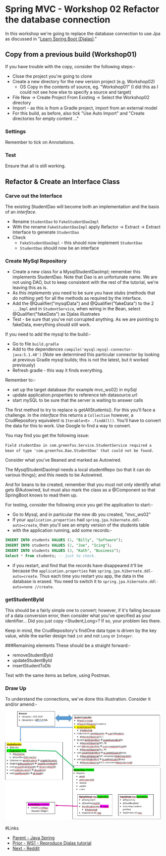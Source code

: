 # Spring MVC - Workshop 02 Refactor the database connection
In this workshop we're going to replace the database connection to use Jpa as discussed in "[Learn Spring Boot (Djalas)](https://www.youtube.com/watch?v=Ke7Tr4RgRTs&t=2695)."

## Copy from a previous build (Workshop01)

If you have trouble with the copy, consider the following steps:-
- Close the project you're going to clone
- Create a new directory for the new version project (e.g. Workshop02)
  - OS Copy in the contents of source, eg. "Workshop01" (I did this as I could not see how else to specify a source and target)
- File New -> Create Project From Existing -> Select the Workshop02 directory
- Import - as this is from a Gradle project, import from an external model
- For this build, as before, also tick "Use Auto Import" and "Create directories for empty content ..."

### Settings 
Remember to tick on Annotations.

### Test
Ensure that all is still working.

## Refactor &amp; Create an Interface Class

### Carve out the Interface
The existing StudentDao will become both an implementation and the basis of an *interface*.
- Rename `StudentDao` to `FakeStudentDaoImpl`
- With the rename `FakeStudentDaoImpl` apply Refactor -> Extract -> Extract Interface to generate `StudentDao`
- Check 
  - `FakeStudentDaoImpl` - this should now implement `StudentDao`
  - `StudentDao` should now be an interface

### Create MySql Repository

- Create a new class for a MysqlStudentDaoImpl; remember this implements StudentDao.  Note that Dao is an unfortunate name.  We are not using DAO, but to keep consistent with the rest of the tutorial, we're leaving this as is.  
- As this *implements* you need to be sure you have stubs (methods that do nothing yet) for all the methods as required by the interface.
- Add the @Qualifier("mysqlData") and @Qualifier("fakeData") to the 2 `...Impl` and in `StudentService`, when wiring in the Bean, select @Qualifier("fakeData") as Djalas illustrates
- Test - be sure that you've not corrupted anything.  As we are pointing to fakeData, everything should still work.

If you need to add the mysql to the build:-
- Go to file `build.gradle`
- Add to the dependences `compile('mysql:mysql-connector-java:5.1.40')` (_Note_ we determined this particular connector by looking at previous Gradle mysql builds; this is not the latest, but it worked previously)
- Refresh gradle - this way it finds everything.

Remember to:- 
- set up the target database (for example mvc_ws02) in mySql
- update application.properties to reference teh datasource.url
- start mySQL to be sure that the server is waiting to answer calls

The first method to try to replace is getAllStudents().  For this you'll face a challenge.  In the *interface* this returns a `Collection` however, a CrudRepository equivalent is `Iterable<E> .findAll()`.  You'll have to convert the data for this to work.  Use Google to find a way to convert.

You may find you get the following issue:

`
Field studentDao in com.greenfox.Service.StudentService required a bean of type 'com.greenfox.Dao.StudentDao' that could not be found.
` 

Consider what you've Beaned and marked as Autowired.

The MysqlStudentDaoImpl needs a local studentRepo (so that it can do various things); and this needs to be Autowired.

And for beans to be created, remember that you must not only identify what gets @Autowired, but must also mark the class as a @Component so that SpringBoot knows to read them up.

For testing, consider the following once you get the application to start:-
- Go to Mysql, and in particular the new db you created, "mvc_ws02"
- If your `application.properties` had `spring.jpa.hibernate.ddl-auto=create`, then you'll see an empty version of the students table
- with the application running, add some records:-
```sql
INSERT INTO students VALUES (1, "Billy", "Software");
INSERT INTO students VALUES (2, "Joe", "Icing");
INSERT INTO students VALUES (3, "Kath", "Business");
Select * from students; -- just to check.
```
- if you restart, and find that the records have disappeared it'll be because the `application.properties` has `spring.jpa.hibernate.ddl-auto=create`.  Thus each time you restart you app, the data in the database is erased.  You need to switch it to `spring.jpa.hibernate.ddl-auto=none //create`.

### getStudentById
This should be a fairly simple one to convert; however, if it's failing because of a data conversion error, then consider what you've specified as your identifier...  Did you just copy <Student,Long>?  If so, your problem lies there.

Keep in mind, the CrudRepository's findOne data type is driven by the key value, while the earlier design had `int` and not `Long` or `Integer`.

###Remaining elements 
These should be a straight forward:-
- removeStudentById
- updateStudentById
- insertStudentToDb

Test with the same items as before, using Postman.

### Draw Up
To understand the connections, we've done this illustration.  Consider it and/or amend:-

<img src="./workshop02A.jpg" >
 
#Links
- [Parent - Java Spring](../README.md)
- [Prior - WS1 - Reproduce Djalas tutorial](./Workshop01.md)
- [Next - Reddit](./reddit.md)

